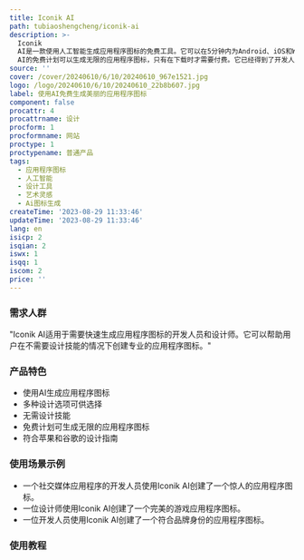 ```yaml
---
title: Iconik AI
path: tubiaoshengcheng/iconik-ai
description: >-
  Iconik
  AI是一款使用人工智能生成应用程序图标的免费工具。它可以在5分钟内为Android、iOS和Web应用程序生成惊人的应用程序图标，无需设计技能。用户可以从多种设计选项中选择，包括极简主义、陶瓷、金属、像素、复古、卡通、水彩和2D游戏。Iconik
  AI的免费计划可以生成无限的应用程序图标，只有在下载时才需要付费。它已经得到了开发人员和设计师的高度评价。
source: ''
cover: /cover/20240610/6/10/20240610_967e1521.jpg
logo: /logo/20240610/6/10/20240610_22b8b607.jpg
label: 使用AI免费生成美丽的应用程序图标
component: false
procattr: 4
procattrname: 设计
procform: 1
procformname: 网站
proctype: 1
proctypename: 普通产品
tags:
  - 应用程序图标
  - 人工智能
  - 设计工具
  - 艺术灵感
  - Ai图标生成
createTime: '2023-08-29 11:33:46'
updateTime: '2023-08-29 11:33:46'
lang: en
isicp: 2
isqian: 2
iswx: 1
isqq: 1
iscom: 2
price: ''
---
```




### 需求人群
"Iconik AI适用于需要快速生成应用程序图标的开发人员和设计师。它可以帮助用户在不需要设计技能的情况下创建专业的应用程序图标。"

### 产品特色
* 使用AI生成应用程序图标
* 多种设计选项可供选择
* 无需设计技能
* 免费计划可生成无限的应用程序图标
* 符合苹果和谷歌的设计指南

### 使用场景示例
* 一个社交媒体应用程序的开发人员使用Iconik AI创建了一个惊人的应用程序图标。
* 一位设计师使用Iconik AI创建了一个完美的游戏应用程序图标。
* 一位开发人员使用Iconik AI创建了一个符合品牌身份的应用程序图标。

### 使用教程


  
